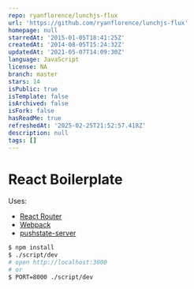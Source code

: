 ```yaml
---
repo: ryanflorence/lunchjs-flux
url: 'https://github.com/ryanflorence/lunchjs-flux'
homepage: null
starredAt: '2015-01-05T18:41:25Z'
createdAt: '2014-08-05T15:24:32Z'
updatedAt: '2021-05-07T14:09:30Z'
language: JavaScript
license: NA
branch: master
stars: 14
isPublic: true
isTemplate: false
isArchived: false
isFork: false
hasReadMe: true
refreshedAt: '2025-02-25T21:52:57.418Z'
description: null
tags: []
---
```


React Boilerplate
=================

Uses:

- [React Router](https://github.com/rackt/react-router)
- [Webpack](http://webpack.github.io/)
- [pushstate-server](https://github.com/scottcorgan/pushstate-server)

```sh
$ npm install
$ ./script/dev
# open http://localhost:3000
# or
$ PORT=8000 ./script/dev
```

